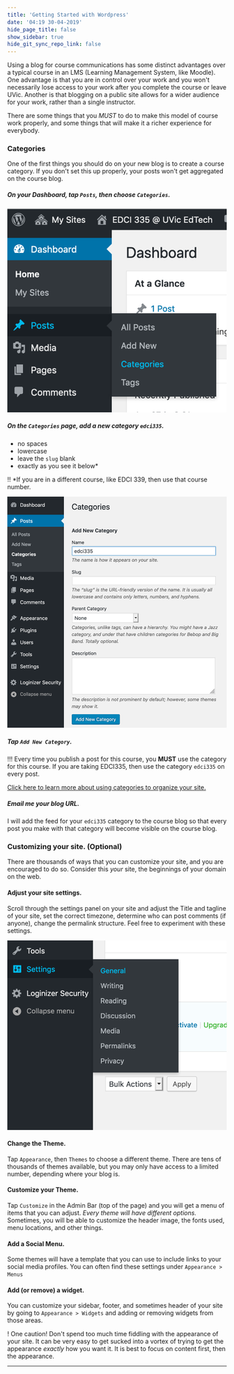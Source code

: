 ```yaml
---
title: 'Getting Started with Wordpress'
date: '04:19 30-04-2019'
hide_page_title: false
show_sidebar: true
hide_git_sync_repo_link: false
---
```


Using a blog for course communications has some distinct advantages over a typical course in an LMS (Learning Management System, like Moodle). One advantage is that you are in control over your work and you won't necessarily lose access to your work after you complete the course or leave UVic. Another is that blogging on a public site allows for a wider audience for your work, rather than a single instructor.

There are some things that you *MUST* to do to make this model of course work properly, and some things that will make it a richer experience for everybody.

### Categories

One of the first things you should do on your new blog is to create a course category. If you don't set this up properly, your posts won't get aggregated on the course blog.

##### On your Dashboard, tap `Posts`, then choose `Categories`.

![](wp-setup-1.png)

##### On the `Categories` page, add a new category `edci335`.
- no spaces
- lowercase
- leave the `slug` blank
- exactly as you see it below*

!! \*If you are in a different course, like EDCI 339, then use that course number.

![](wp-setup-2.png)

##### Tap `Add New Category`.

!!! Every time you publish a post for this course, you **MUST** use the category for this course. If you are taking EDCI335, then use the category `edci335` on every post.

[Click here to learn more about using categories to organize your site.](https://onlineacademiccommunity.uvic.ca/wordpress-tutorials-the-dashboard/wordpress-tutorials-organizing-content/)

##### Email me your blog URL.

I will add the feed for your `edci335` category to the course blog so that every post you make with that category will become visible on the course blog.

### Customizing your site. (Optional)

There are thousands of ways that you can customize your site, and you are encouraged to do so. Consider this *your* site, the beginnings of your domain on the web.

#### Adjust your site settings.

Scroll through the settings panel on your site and adjust the Title and tagline of your site, set the correct timezone, determine who can post comments (if anyone), change the permalink structure. Feel free to experiment with these settings.

![](wp-setup-3.png)

#### Change the Theme.

Tap `Appearance`, then `Themes` to choose a different theme. There are tens of thousands of themes available, but you may only have access to a limited number, depending where your blog is.

#### Customize your Theme.

Tap `Customize` in the Admin Bar (top of the page) and you will get a menu of items that you can adjust. *Every theme will have different options.* Sometimes, you will be able to customize the header image, the fonts used, menu locations, and other things.

#### Add a Social Menu.

Some themes will have a template that you can use to include links to your social media profiles. You can often find these settings under `Appearance > Menus`

#### Add (or remove) a widget.

You can customize your sidebar, footer, and sometimes header of your site by going to `Appearance > Widgets` and adding or removing widgets from those areas.

! One caution! Don't spend too much time fiddling with the appearance of your site. It can be very easy to get sucked into a vortex of trying to get the appearance *exactly* how you want it. It is best to focus on content first, then the appearance.

---
